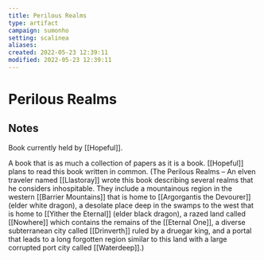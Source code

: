 ```yaml
---
title: Perilous Realms
type: artifact
campaign: sumonho
setting: scalinea
aliases:
created: 2022-05-23 12:39:11
modified: 2022-05-23 12:39:11
---
```


# Perilous Realms

## Notes

Book currently held by [[Hopeful]].

A book that is as much a collection of papers as it is a book. [[Hopeful]] plans to read this book written in common. (The Perilous Realms – An elven traveler named [[Llastoray]] wrote this book describing several realms that he considers inhospitable. They include a mountainous region in the western [[Barrier Mountains]] that is home to [[Argorgantis the Devourer]] (elder white dragon), a desolate place deep in the swamps to the west that is home to [[Yither the Eternal]] (elder black dragon), a razed land called [[Nowhere]] which contains the remains of the [[Eternal One]], a diverse subterranean city called [[Drinverth]] ruled by a druegar king, and a portal that leads to a long forgotten region similar to this land with a large corrupted port city called [[Waterdeep]].)
